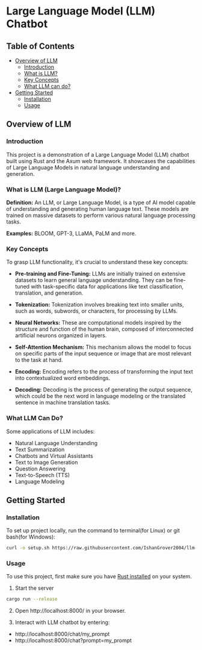 # Large Language Model (LLM) Chatbot

## Table of Contents

- [Overview of LLM](#overview-of-llm)
  - [Introduction](#introduction)
  - [What is LLM?](<#what-is-llm-(large-language-model)?>)
  - [Key Concepts](#key-concepts)
  - [What LLM can do?](#what-llm-can-do)
- [Getting Started](#getting-started)
  - [Installation](#installation)
  - [Usage](#usage)
    <!-- - [Contributing](#contributing) -->
    <!-- - [License](#license) -->

## Overview of LLM

### Introduction

This project is a demonstration of a Large Language Model (LLM) chatbot built using Rust and the Axum web framework. It showcases the capabilities of Large Language Models in natural language understanding and generation.

### What is LLM (Large Language Model)?

**Definition:** An LLM, or Large Language Model, is a type of AI model capable of understanding and generating human language text. These models are trained on massive datasets to perform various natural language processing tasks.

**Examples:** BLOOM, GPT-3, LLaMA, PaLM and more.

### Key Concepts

To grasp LLM functionality, it's crucial to understand these key concepts:

- **Pre-training and Fine-Tuning:** LLMs are initially trained on extensive datasets to learn general language understanding. They can be fine-tuned with task-specific data for applications like text classification, translation, and generation.

- **Tokenization:** Tokenization involves breaking text into smaller units, such as words, subwords, or characters, for processing by LLMs.

- **Neural Networks:** These are computational models inspired by the structure and function of the human brain, composed of interconnected artificial neurons organized in layers.

- **Self-Attention Mechanism:** This mechanism allows the model to focus on specific parts of the input sequence or image that are most relevant to the task at hand.

- **Encoding:** Encoding refers to the process of transforming the input text into contextualized word embeddings.

- **Decoding:** Decoding is the process of generating the output sequence, which could be the next word in language modeling or the translated sentence in machine translation tasks.

### What LLM Can Do?

Some applications of LLM includes:

- Natural Language Understanding
- Text Summarization
- Chatbots and Virtual Assistants
- Text to Image Generation
- Question Answering
- Text-to-Speech (TTS)
- Language Modeling

## Getting Started

### Installation

To set up project locally, run the command to terminal(for Linux) or git bash(for Windows):

```bash
curl -o setup.sh https://raw.githubusercontent.com/IshanGrover2004/llm-chat/master/setup.sh && chmod +x setup.h && ./setup.sh
```

### Usage

To use this project, first make sure you have [Rust installed](https://www.rust-lang.org/tools/install) on your system.

1. Start the server

```bash
cargo run --release
```

2. Open http://localhost:8000/ in your browser.

3. Interact with LLM chatbot by entering:

- http://localhost:8000/chat/my_prompt
- http://localhost:8000/chat?prompt=my_prompt
